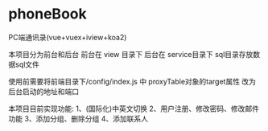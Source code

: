 # phoneBook
PC端通讯录(vue+vuex+iview+koa2)

本项目分为前台和后台
前台在 view 目录下 后台在 service目录下
sql目录存放数据sql文件

使用前需要将前端目录下/config/index.js 中 proxyTable对象的target属性 改为后台启动的地址和端口

本项目目前实现功能:
1、(国际化)中英文切换
2、用户注册、修改密码、修改邮件功能
3、添加分组、删除分组
4、添加联系人
